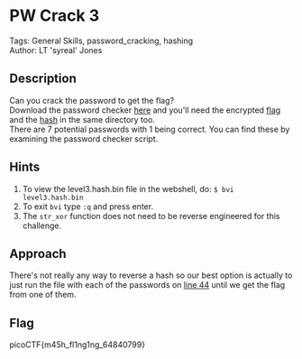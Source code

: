 # PW Crack 3
Tags: General Skills, password_cracking, hashing  
Author: LT 'syreal' Jones
## Description
Can you crack the password to get the flag?  
Download the password checker [here](./level3.py) and you'll need the encrypted [flag](./level3.flag.txt.enc) and the [hash](./level3.hash.bin) in the same directory too.  
There are 7 potential passwords with 1 being correct. You can find these by examining the password checker script.
## Hints
1. To view the level3.hash.bin file in the webshell, do: `$ bvi level3.hash.bin`
1. To exit `bvi` type `:q` and press enter.
1. The `str_xor` function does not need to be reverse engineered for this challenge.
## Approach
There's not really any way to reverse a hash so our best option is actually to just run the file with each of the passwords on [line 44](https://github.com/vivian-dai/PicoMini-2022/blob/main/PW%20Crack%203/level3.py#L44) until we get the flag from one of them.
## Flag
picoCTF{m45h_fl1ng1ng_64840799}